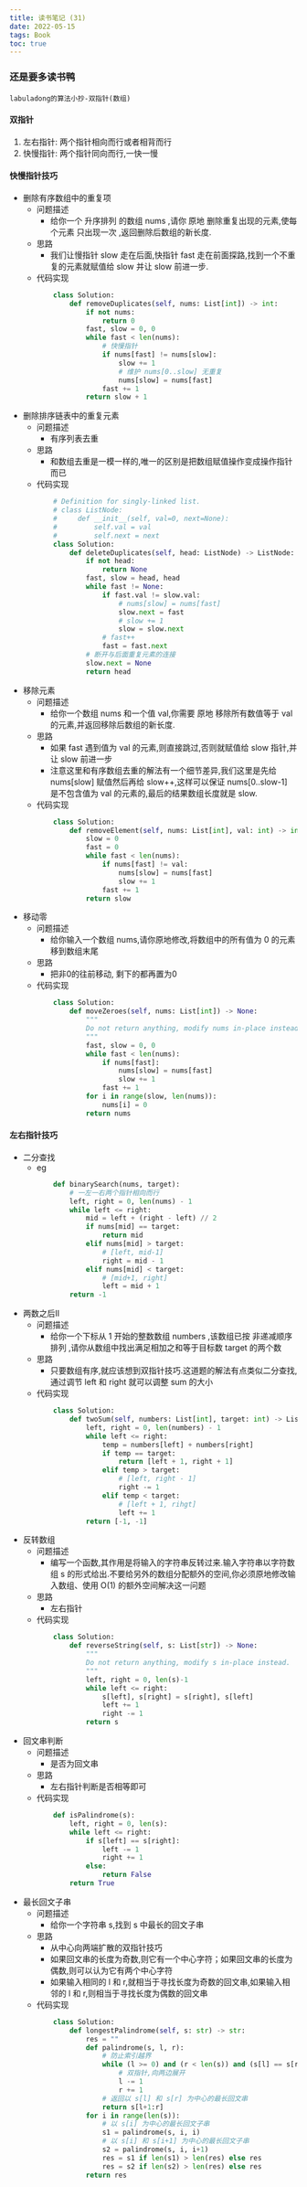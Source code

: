 ```yaml
---
title: 读书笔记 (31)
date: 2022-05-15
tags: Book
toc: true
---
```


### 还是要多读书鸭
    labuladong的算法小抄-双指针(数组)

<!-- more -->

#### 双指针
1. 左右指针: 两个指针相向而行或者相背而行
2. 快慢指针: 两个指针同向而行,一快一慢

#### 快慢指针技巧
- 删除有序数组中的重复项
    * 问题描述
        * 给你一个 升序排列 的数组 nums ,请你 原地 删除重复出现的元素,使每个元素 只出现一次 ,返回删除后数组的新长度.
    * 思路
        * 我们让慢指针 slow 走在后面,快指针 fast 走在前面探路,找到一个不重复的元素就赋值给 slow 并让 slow 前进一步.
    * 代码实现
        ```python
            class Solution:
                def removeDuplicates(self, nums: List[int]) -> int:
                    if not nums:
                        return 0
                    fast, slow = 0, 0
                    while fast < len(nums):
                        # 快慢指针
                        if nums[fast] != nums[slow]:
                            slow += 1
                            # 维护 nums[0..slow] 无重复
                            nums[slow] = nums[fast]
                        fast += 1
                    return slow + 1
        ```
- 删除排序链表中的重复元素
    * 问题描述
        * 有序列表去重
    * 思路
        * 和数组去重是一模一样的,唯一的区别是把数组赋值操作变成操作指针而已
    * 代码实现
        ```python
            # Definition for singly-linked list.
            # class ListNode:
            #     def __init__(self, val=0, next=None):
            #         self.val = val
            #         self.next = next
            class Solution:
                def deleteDuplicates(self, head: ListNode) -> ListNode:
                    if not head:
                        return None
                    fast, slow = head, head
                    while fast != None:
                        if fast.val != slow.val:
                            # nums[slow] = nums[fast]
                            slow.next = fast
                            # slow += 1
                            slow = slow.next
                        # fast++
                        fast = fast.next
                    # 断开与后面重复元素的连接
                    slow.next = None
                    return head
        ```
- 移除元素
    * 问题描述
        * 给你一个数组 nums 和一个值 val,你需要 原地 移除所有数值等于 val 的元素,并返回移除后数组的新长度.
    * 思路
        * 如果 fast 遇到值为 val 的元素,则直接跳过,否则就赋值给 slow 指针,并让 slow 前进一步
        * 注意这里和有序数组去重的解法有一个细节差异,我们这里是先给 nums[slow] 赋值然后再给 slow++,这样可以保证 nums[0..slow-1] 是不包含值为 val 的元素的,最后的结果数组长度就是 slow.
    * 代码实现
        ```python
            class Solution:
                def removeElement(self, nums: List[int], val: int) -> int:
                    slow = 0
                    fast = 0
                    while fast < len(nums):
                        if nums[fast] != val:
                            nums[slow] = nums[fast]
                            slow += 1
                        fast += 1
                    return slow
        ```
- 移动零
    * 问题描述
        * 给你输入一个数组 nums,请你原地修改,将数组中的所有值为 0 的元素移到数组末尾
    * 思路
        * 把非0的往前移动, 剩下的都再置为0
    * 代码实现
        ```python
            class Solution:
                def moveZeroes(self, nums: List[int]) -> None:
                    """
                    Do not return anything, modify nums in-place instead.
                    """
                    fast, slow = 0, 0
                    while fast < len(nums):
                        if nums[fast]:
                            nums[slow] = nums[fast]
                            slow += 1
                        fast += 1
                    for i in range(slow, len(nums)):
                        nums[i] = 0
                    return nums
        ```

#### 左右指针技巧
- 二分查找
    * eg
        ```python
            def binarySearch(nums, target):
                # 一左一右两个指针相向而行
                left, right = 0, len(nums) - 1
                while left <= right:
                    mid = left + (right - left) // 2
                    if nums[mid] == target:
                        return mid
                    elif nums[mid] > target:
                        # [left, mid-1]
                        right = mid - 1
                    elif nums[mid] < target:
                        # [mid+1, right]
                        left = mid + 1
                return -1
        ```
- 两数之后II
    * 问题描述
        * 给你一个下标从 1 开始的整数数组 numbers ,该数组已按 非递减顺序排列  ,请你从数组中找出满足相加之和等于目标数 target 的两个数
    * 思路
        * 只要数组有序,就应该想到双指针技巧.这道题的解法有点类似二分查找,通过调节 left 和 right 就可以调整 sum 的大小
    * 代码实现
        ```python
            class Solution:
                def twoSum(self, numbers: List[int], target: int) -> List[int]:
                    left, right = 0, len(numbers) - 1
                    while left <= right:
                        temp = numbers[left] + numbers[right]
                        if temp == target:
                            return [left + 1, right + 1]
                        elif temp > target:
                            # [left, right - 1]
                            right -= 1
                        elif temp < target:
                            # [left + 1, rihgt]
                            left += 1
                    return [-1, -1]
        ```
- 反转数组
    * 问题描述
        * 编写一个函数,其作用是将输入的字符串反转过来.输入字符串以字符数组 s 的形式给出.不要给另外的数组分配额外的空间,你必须原地修改输入数组、使用 O(1) 的额外空间解决这一问题
    * 思路
        * 左右指针
    * 代码实现
        ```python
            class Solution:
                def reverseString(self, s: List[str]) -> None:
                    """
                    Do not return anything, modify s in-place instead.
                    """
                    left, right = 0, len(s)-1
                    while left <= right:
                        s[left], s[right] = s[right], s[left]
                        left += 1
                        right -= 1
                    return s
        ```
- 回文串判断
    * 问题描述
        * 是否为回文串
    * 思路
        * 左右指针判断是否相等即可
    * 代码实现
        ```python
            def isPalindrome(s):
                left, right = 0, len(s):
                while left <= right:
                    if s[left] == s[right]:
                        left -= 1
                        right += 1
                    else:
                        return False
                return True
        ```
- 最长回文子串
    * 问题描述
        * 给你一个字符串 s,找到 s 中最长的回文子串
    * 思路
        * 从中心向两端扩散的双指针技巧
        * 如果回文串的长度为奇数,则它有一个中心字符；如果回文串的长度为偶数,则可以认为它有两个中心字符
        * 如果输入相同的 l 和 r,就相当于寻找长度为奇数的回文串,如果输入相邻的 l 和 r,则相当于寻找长度为偶数的回文串
    * 代码实现
        ```python
            class Solution:
                def longestPalindrome(self, s: str) -> str:
                    res = ""
                    def palindrome(s, l, r):
                        # 防止索引越界
                        while (l >= 0) and (r < len(s)) and (s[l] == s[r]):
                            # 双指针,向两边展开
                            l -= 1
                            r += 1
                        # 返回以 s[l] 和 s[r] 为中心的最长回文串
                        return s[l+1:r]
                    for i in range(len(s)):
                        # 以 s[i] 为中心的最长回文子串
                        s1 = palindrome(s, i, i)
                        # 以 s[i] 和 s[i+1] 为中心的最长回文子串
                        s2 = palindrome(s, i, i+1)
                        res = s1 if len(s1) > len(res) else res
                        res = s2 if len(s2) > len(res) else res
                    return res
        ```